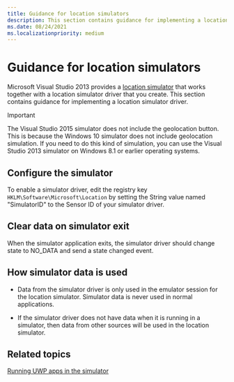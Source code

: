 ```yaml
---
title: Guidance for location simulators
description: This section contains guidance for implementing a location simulator driver.
ms.date: 08/24/2021
ms.localizationpriority: medium
---
```


# Guidance for location simulators

Microsoft Visual Studio 2013 provides a [location simulator](/visualstudio/debugger/run-windows-store-apps-in-the-simulator?view=vs-2015&preserve-view=true) that works together with a location simulator driver that you create. This section contains guidance for implementing a location simulator driver.

> [!IMPORTANT]
> The Visual Studio 2015 simulator does not include the geolocation button. This is because the Windows 10 simulator does not include geolocation simulation. If you need to do this kind of simulation, you can use the Visual Studio 2013 simulator on Windows 8.1 or earlier operating systems.

## Configure the simulator

To enable a simulator driver, edit the registry key `HKLM\Software\Microsoft\Location` by setting the String value named "SimulatorID" to the Sensor ID of your simulator driver.

## Clear data on simulator exit

When the simulator application exits, the simulator driver should change state to NO\_DATA and send a state changed event.

## How simulator data is used

- Data from the simulator driver is only used in the emulator session for the location simulator. Simulator data is never used in normal applications.

- If the simulator driver does not have data when it is running in a simulator, then data from other sources will be used in the location simulator.

## Related topics

[Running UWP apps in the simulator](/visualstudio/debugger/run-windows-store-apps-in-the-simulator?view=vs-2015&preserve-view=true)
